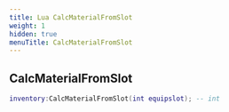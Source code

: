 ```yaml
---
title: Lua CalcMaterialFromSlot
weight: 1
hidden: true
menuTitle: CalcMaterialFromSlot
---
```

## CalcMaterialFromSlot
```lua
inventory:CalcMaterialFromSlot(int equipslot); -- int
```